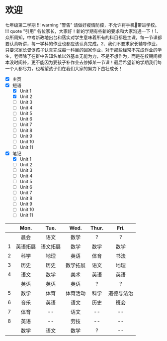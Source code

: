# 欢迎

七年级第二学期
!!! warning "警告"
    请做好疫情防控，不允许将手机📱带进学校。
!!! quote "引用"
    各位家长，大家好！新的学期有些新的要求和大家沟通一下！1、众所周知，中考新政地出台和落实对学生意味着所有的科目都是主课，每一节课都要认真听讲，每一学科的作业也都应该认真完成。2、我们不要求家长辅导作业，只要求家长督促孩子认真完成每一科目的回家作业，对于那些经常不完成作业的学生，老师除了在群中告知名单以外基本无能为力，不是不想作为，而是在校期间根本没时间补，更不能因为要孩子补作业去停掉某一节课！最后希望新的学期我们每一个人都尽力，也希望孩子们在我们大家的努力下茁壮成长！
- [x] 主页
- [x] 短语
    - [x] Unit 1
    - [x] Unit 2
    - [ ] Unit 3
    - [ ] Unit 4
    - [ ] Unit 5
    - [ ] Unit 6
    - [ ] Unit 7
    - [ ] Unit 8
    - [ ] Unit 9
    - [ ] Unit 10
    - [ ] Unit 11
- [x] 笔记
    - [x] Unit 1
    - [ ] Unit 2
    - [ ] Unit 3
    - [ ] Unit 4
    - [ ] Unit 5
    - [ ] Unit 6
    - [ ] Unit 7
    - [ ] Unit 8
    - [ ] Unit 9
    - [ ] Unit 10
    - [ ] Unit 11

|      |   Mon.   |   Tue.   |   Wed.   | Thur. |    Fri.    |
| :--: | :------: | :------: | :------: | :---: | :--------: |
|      |   晨会   |   语文   |   数学   |   ?   |     ?      |
|  1   | 英语拓展 | 语文拓展 |   数学   | 数学  |    数学    |
|  2   |   科学   |   地理   |   英语   | 体育  |    书法    |
|  3   |   历史   |   历史   | 数学拓展 | 语文  |    地理    |
|  4   |   语文   |   数学   |   美术   | 英语  |    英语    |
|      |   英语   |   英语   |   英语   |   ?   |     ?      |
|  5   |   数学   |   体育   | 体育活动 | 科学  | 道德与法治 |
|  6   |   音乐   |   英语   |   语文   | 历史  |    班会    |
|  7   |   体育   |    --    |   语文   |  --   |     --     |
|  8   |   英语   |    --    |   劳技   |  --   |     --     |
|      |   数学   |   语文   |   数学   |   ?   |     --     |